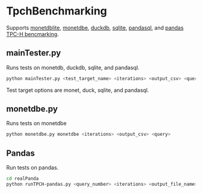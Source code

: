 # TpchBenchmarking
Supports [monetdblite](https://www.monetdb.org/blog/monetdblite-for-python), [monetdbe](https://pypi.org/project/monetdbe/), [duckdb](https://duckdb.org/), [sqlite](https://www.sqlite.org/index.html), [pandasql](https://pypi.org/project/pandasql/), and [pandas](https://pandas.pydata.org/) [TPC-H bencmarking](http://www.tpc.org/tpch/).

## mainTester.py
Runs tests on monetdb, duckdb, sqlite, and pandasql.
```bash
python mainTester.py <test_target_name> <iterations> <output_csv> <query>
```
Test target options are monet, duck, sqlite, and pandasql.

## monetdbe.py
Runs tests on monetdbe
```bash
python monetdbe.py monetdbe <iterations> <output_csv> <query>
```

## Pandas
Run tests on pandas.
```bash
cd realPanda
python runTPCH-pandas.py <query_number> <iterations> <output_file_name>


